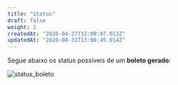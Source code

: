 ```yaml
---
title: "Status"
draft: false
weight: 2
createdAt: "2020-04-27T12:00:07.013Z"
updatedAt: "2020-08-31T13:08:45.014Z"
---
```

Segue abaixo os status possíveis de um **boleto gerado**: 

![status_boleto](/docs/emissao-de-boletos/status/048103f-Status_do_boleto.PNG)
